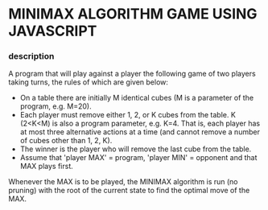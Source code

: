 # MINIMAX ALGORITHM GAME USING JAVASCRIPT

### description

A program that will play against a player the following game of two players taking turns, the rules of which are given below:

-	On a table there are initially M identical cubes (M is a parameter of the program, e.g. M=20).
-	Each player must remove either 1, 2, or K cubes from the table. K (2<K<M) is also a program parameter, e.g. K=4. That is, each player has at most three alternative actions at a time (and cannot remove a number of cubes other than 1, 2, K).
-	The winner is the player who will remove the last cube from the table.
-	Assume that 'player MAX' = program, 'player MIN' = opponent and that MAX plays first.

Whenever the MAX is to be played, the MINIMAX algorithm is run (no pruning) with the root of the current state to find the optimal move of the MAX. 


